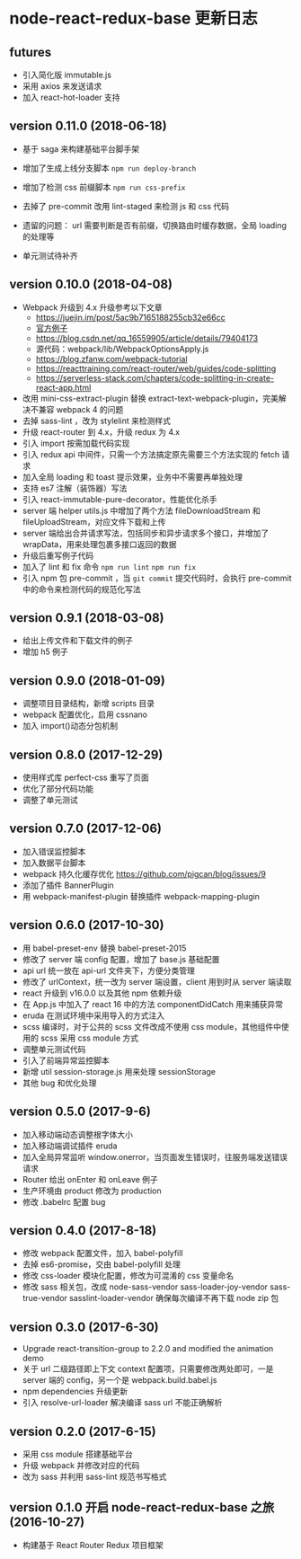# node-react-redux-base 更新日志

## futures

- 引入简化版 immutable.js
- 采用 axios 来发送请求
- 加入 react-hot-loader 支持

## version 0.11.0 (2018-06-18)

- 基于 saga 来构建基础平台脚手架
- 增加了生成上线分支脚本 `npm run deploy-branch`
- 增加了检测 css 前缀脚本 `npm run css-prefix`
- 去掉了 pre-commit 改用 lint-staged 来检测 js 和 css 代码

- 遗留的问题： url 需要判断是否有前缀，切换路由时缓存数据，全局 loading 的处理等
- 单元测试待补齐

## version 0.10.0 (2018-04-08)

- Webpack 升级到 4.x 升级参考以下文章
  - https://juejin.im/post/5ac9b7165188255cb32e66cc
  - [官方例子](https://github.com/webpack/webpack/tree/master/examples)
  - https://blog.csdn.net/qq_16559905/article/details/79404173
  - 源代码：webpack/lib/WebpackOptionsApply.js
  - https://blog.zfanw.com/webpack-tutorial
  - https://reacttraining.com/react-router/web/guides/code-splitting
  - https://serverless-stack.com/chapters/code-splitting-in-create-react-app.html
- 改用 mini-css-extract-plugin 替换 extract-text-webpack-plugin，完美解决不兼容 webpack 4 的问题
- 去掉 sass-lint ，改为 stylelint 来检测样式
- 升级 react-router 到 4.x，升级 redux 为 4.x
- 引入 import 按需加载代码实现
- 引入 redux api 中间件，只需一个方法搞定原先需要三个方法实现的 fetch 请求
- 加入全局 loading 和 toast 提示效果，业务中不需要再单独处理
- 支持 es7 注解（装饰器）写法
- 引入 react-immutable-pure-decorator，性能优化杀手
- server 端 helper utils.js 中增加了两个方法 fileDownloadStream 和 fileUploadStream，对应文件下载和上传
- server 端给出合并请求写法，包括同步和异步请求多个接口，并增加了 wrapData，用来处理包裹多接口返回的数据
- 升级后重写例子代码
- 加入了 lint 和 fix 命令 `npm run lint` `npm run fix`
- 引入 npm 包 pre-commit ，当 `git commit` 提交代码时，会执行 pre-commit 中的命令来检测代码的规范化写法

## version 0.9.1 (2018-03-08)

- 给出上传文件和下载文件的例子
- 增加 h5 例子

## version 0.9.0 (2018-01-09)

- 调整项目目录结构，新增 scripts 目录
- webpack 配置优化，启用 cssnano
- 加入 import()动态分包机制

## version 0.8.0 (2017-12-29)

- 使用样式库 perfect-css 重写了页面
- 优化了部分代码功能
- 调整了单元测试

## version 0.7.0 (2017-12-06)

- 加入错误监控脚本
- 加入数据平台脚本
- webpack 持久化缓存优化 https://github.com/pigcan/blog/issues/9
- 添加了插件 BannerPlugin
- 用 webpack-manifest-plugin 替换插件 webpack-mapping-plugin

## version 0.6.0 (2017-10-30)

- 用 babel-preset-env 替换 babel-preset-2015
- 修改了 server 端 config 配置，增加了 base.js 基础配置
- api url 统一放在 api-url 文件夹下，方便分类管理
- 修改了 urlContext，统一改为 server 端设置，client 用到时从 server 端读取
- react 升级到 v16.0.0 以及其他 npm 依赖升级
- 在 App.js 中加入了 react 16 中的方法 componentDidCatch 用来捕获异常
- eruda 在测试环境中采用导入的方式注入
- scss 编译时，对于公共的 scss 文件改成不使用 css module，其他组件中使用的 scss 采用 css module 方式
- 调整单元测试代码
- 引入了前端异常监控脚本
- 新增 util session-storage.js 用来处理 sessionStorage
- 其他 bug 和优化处理

## version 0.5.0 (2017-9-6)

- 加入移动端动态调整根字体大小
- 加入移动端调试插件 eruda
- 加入全局异常监听 window.onerror，当页面发生错误时，往服务端发送错误请求
- Router 给出 onEnter 和 onLeave 例子
- 生产环境由 product 修改为 production
- 修改 .babelrc 配置 bug

## version 0.4.0 (2017-8-18)

- 修改 webpack 配置文件，加入 babel-polyfill
- 去掉 es6-promise，交由 babel-polyfill 处理
- 修改 css-loader 模块化配置，修改为可混淆的 css 变量命名
- 修改 sass 相关包，改成 node-sass-vendor sass-loader-joy-vendor sass-true-vendor sasslint-loader-vendor
  确保每次编译不再下载 node zip 包

## version 0.3.0 (2017-6-30)

- Upgrade react-transition-group to 2.2.0 and modified the animation demo
- 关于 url 二级路径即上下文 context 配置项，只需要修改两处即可，一是 server 端的 config，另一个是 webpack.build.babel.js
- npm dependencies 升级更新
- 引入 resolve-url-loader 解决编译 sass url 不能正确解析

## version 0.2.0 (2017-6-15)

- 采用 css module 搭建基础平台
- 升级 webpack 并修改对应的代码
- 改为 sass 并利用 sass-lint 规范书写格式

## version 0.1.0 开启 node-react-redux-base 之旅 (2016-10-27)

- 构建基于 React Router Redux 项目框架

